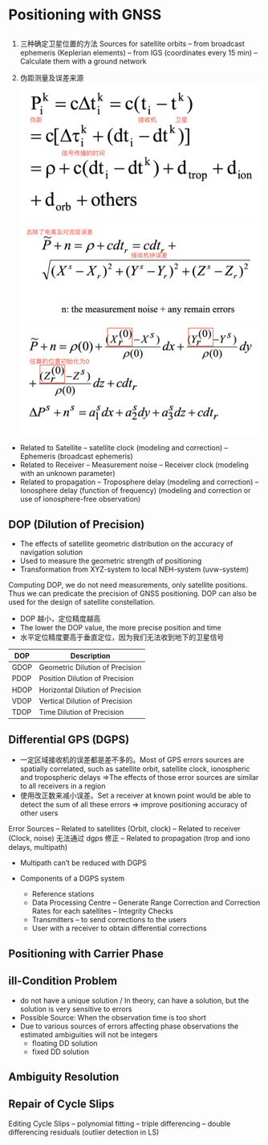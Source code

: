 # Positioning with GNSS
## 
1. 三种确定卫星位置的方法 Sources for satellite orbits
    – from broadcast ephemeris (Keplerian elements)
    – from IGS (coordinates every 15 min)
    – Calculate them with a ground network

2. 伪距测量及误差来源
![](./imgs/p5.png)
![](./imgs/p6.png)
![](./imgs/p7.png)

- Related to Satellite
    – satellite clock (modeling and correction)
    – Ephemeris (broadcast ephemeris)
- Related to Receiver
    – Measurement noise
    – Receiver clock (modeling with an unknown parameter)
- Related to propagation
    – Troposphere delay (modeling and correction)
    – Ionosphere delay (function of frequency) (modeling and correction or use of ionosphere-free observation)

## DOP (Dilution of Precision)
- The effects of satellite geometric distribution on the accuracy of navigation solution
- Used to measure the geometric strength of positioning
- Transformation from XYZ-system to local NEH-system (uvw-system)

Computing DOP, we do not need measurements, only satellite positions. Thus we can predicate the precision of GNSS positioning. DOP can also be used for the design of satellite constellation. 

- DOP 越小，定位精度越高
- The lower the DOP value, the more precise position and time
- 水平定位精度要高于垂直定位，因为我们无法收到地下的卫星信号

| DOP | Description |
| --- | --- |
| GDOP | Geometric Dilution of Precision |
| PDOP | Position Dilution of Precision |
| HDOP | Horizontal Dilution of Precision |
| VDOP | Vertical Dilution of Precision |
| TDOP | Time Dilution of Precision |


## Differential GPS (DGPS)
- 一定区域接收机的误差都是差不多的。Most of GPS errors sources are spatially correlated, such as satellite orbit, satellite clock, ionospheric and tropospheric delays =>The effects of those error sources are similar to all receivers in a region
- 使用改正数来减小误差。Set a receiver at known point would be able to detect the sum of all these errors => improve positioning accuracy of other users


Error Sources
– Related to satellites (Orbit, clock)
– Related to receiver (Clock, noise) 无法通过 dgps 修正
– Related to propagation (trop and iono delays, multipath)
- Multipath can’t be reduced with DGPS

- Components of a DGPS system
    - Reference stations
    - Data Processing Centre
– Generate Range Correction and Correction Rates for each satellites
– Integrity Checks
    - Transmitters
– to send corrections to the users
    - User with a receiver to obtain differential corrections
  
## Positioning with Carrier Phase

## ill-Condition Problem
- do not have a unique solution / In theory, can have a solution, but the solution is very sensitive to errors
- Possible Source: When the observation time is too short
- Due to various sources of errors affecting phase observations the estimated ambiguities will not be integers
  - floating DD solution
  - fixed DD solution

## Ambiguity Resolution

## Repair of Cycle Slips
Editing Cycle Slips
– polynomial fitting
– triple differencing
– double differencing residuals (outlier detection in LS)